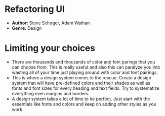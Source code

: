 # Refactoring UI
- **Author:** Steve Schoger, Adam Wathan
- **Genre:** Design

# Limiting your choices
- There are thousands and thousands of color and font parings that you can choose from. This is really useful and also this can paralyze you into wasting all of your time just playing around with color and font pairings. 
- This is where a design system comes to the rescue. Create a design system that will have pre-defined colors and their shades as well as fonts and font sizes for every heading and text fields.
Try to systematize everything even margins and borders.
-  A design system takes a lot of time to be perfect. Just start with the essentials like fonts and colors and keep on adding other styles as you work.
